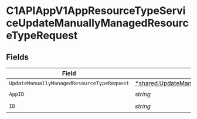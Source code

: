 # C1APIAppV1AppResourceTypeServiceUpdateManuallyManagedResourceTypeRequest


## Fields

| Field                                                                                                                      | Type                                                                                                                       | Required                                                                                                                   | Description                                                                                                                |
| -------------------------------------------------------------------------------------------------------------------------- | -------------------------------------------------------------------------------------------------------------------------- | -------------------------------------------------------------------------------------------------------------------------- | -------------------------------------------------------------------------------------------------------------------------- |
| `UpdateManuallyManagedResourceTypeRequest`                                                                                 | [*shared.UpdateManuallyManagedResourceTypeRequest](../../../pkg/models/shared/updatemanuallymanagedresourcetyperequest.md) | :heavy_minus_sign:                                                                                                         | N/A                                                                                                                        |
| `AppID`                                                                                                                    | *string*                                                                                                                   | :heavy_check_mark:                                                                                                         | N/A                                                                                                                        |
| `ID`                                                                                                                       | *string*                                                                                                                   | :heavy_check_mark:                                                                                                         | N/A                                                                                                                        |